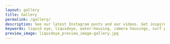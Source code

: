 ```yaml
---
layout: gallery
title: Gallery
permalink: /gallery/
description: See our latest Instagram posts and our videos. Get inspired and informed!
keywords: liquid eye, liquideye, water-housing, camera housings, surf photography, photo gallery, video, videos, Instagram, Youtube, photographs,
preview_image: liquideye_preview_image-gallery.jpg
---
```

